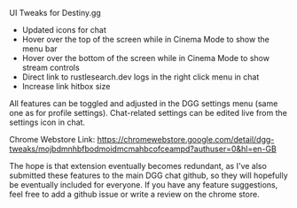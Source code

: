 UI Tweaks for Destiny.gg

- Updated icons for chat
- Hover over the top of the screen while in Cinema Mode to show the menu bar
- Hover over the bottom of the screen while in Cinema Mode to show stream controls
- Direct link to rustlesearch.dev logs in the right click menu in chat
- Increase link hitbox size

All features can be toggled and adjusted in the DGG settings menu (same one as for profile settings).
Chat-related settings can be edited live from the settings icon in chat.

Chrome Webstore Link: https://chromewebstore.google.com/detail/dgg-tweaks/mojbdmnhbfbodmoidmcmahbcofceampd?authuser=0&hl=en-GB

The hope is that extension eventually becomes redundant, as I've also submitted these features to the main DGG chat github, so they will hopefully be eventually included for everyone.
If you have any feature suggestions, feel free to add a github issue or write a review on the chrome store.
